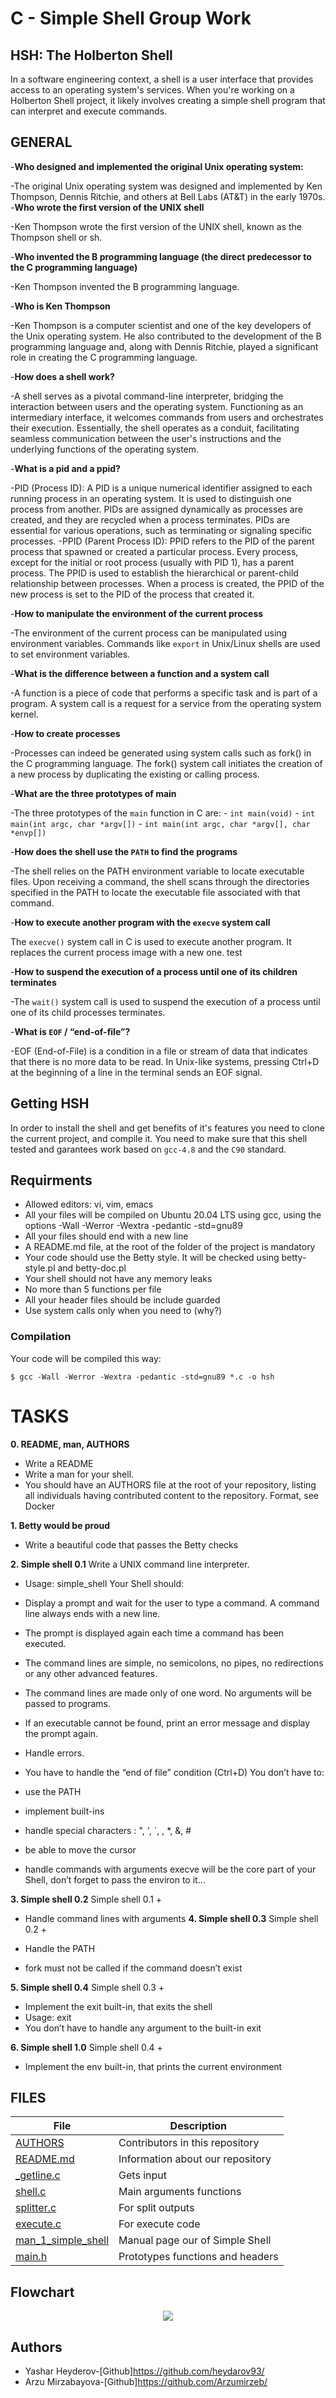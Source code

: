 # C - Simple Shell Group Work

## HSH: The Holberton Shell
In a software engineering context, a shell is a user interface that provides access to an operating system's services. When you're working on a Holberton Shell project, it likely involves creating a simple shell program that can interpret and execute commands.
## GENERAL
-**Who designed and implemented the original Unix operating system:**

-The original Unix operating system was designed and implemented by Ken Thompson, Dennis Ritchie, and others at Bell Labs (AT&T) in the early 1970s.
-**Who wrote the first version of the UNIX shell**

-Ken Thompson wrote the first version of the UNIX shell, known as the Thompson shell or sh.

-**Who invented the B programming language (the direct predecessor to the C programming language)**

-Ken Thompson invented the B programming language.

-**Who is Ken Thompson**

-Ken Thompson is a computer scientist and one of the key developers of the Unix operating system. He also contributed to the development of the B programming language and, along with Dennis Ritchie, played a significant role in creating the C programming language.

-**How does a shell work?**

-A shell serves as a pivotal command-line interpreter, bridging the interaction between users and the operating system. Functioning as an intermediary interface, it welcomes commands from users and orchestrates their execution. Essentially, the shell operates as a conduit, facilitating seamless communication between the user's instructions and the underlying functions of the operating system.

-**What is a pid and a ppid?**

-PID (Process ID):
A PID is a unique numerical identifier assigned to each running process in an operating system.
It is used to distinguish one process from another.
PIDs are assigned dynamically as processes are created, and they are recycled when a process terminates.
PIDs are essential for various operations, such as terminating or signaling specific processes.
-PPID (Parent Process ID):
PPID refers to the PID of the parent process that spawned or created a particular process.
Every process, except for the initial or root process (usually with PID 1), has a parent process.
The PPID is used to establish the hierarchical or parent-child relationship between processes.
When a process is created, the PPID of the new process is set to the PID of the process that created it.

-**How to manipulate the environment of the current process**

-The environment of the current process can be manipulated using environment variables. Commands like `export` in Unix/Linux shells are used to set environment variables.

-**What is the difference between a function and a system call**

-A function is a piece of code that performs a specific task and is part of a program. A system call is a request for a service from the operating system kernel.

-**How to create processes**

-Processes can indeed be generated using system calls such as fork() in the C programming language. The fork() system call initiates the creation of a new process by duplicating the existing or calling process.

-**What are the three prototypes of main**

-The three prototypes of the `main` function in C are:
    - `int main(void)`
    - `int main(int argc, char *argv[])`
    - `int main(int argc, char *argv[], char *envp[])`

-**How does the shell use the `PATH` to find the programs**

-The shell relies on the PATH environment variable to locate executable files. Upon receiving a command, the shell scans through the directories specified in the PATH to locate the executable file associated with that command.

-**How to execute another program with the `execve` system call**

The `execve()` system call in C is used to execute another program. It replaces the current process image with a new one.
test

-**How to suspend the execution of a process until one of its children terminates**

-The `wait()` system call is used to suspend the execution of a process until one of its child processes terminates.

-**What is `EOF` / “end-of-file”?**

-EOF (End-of-File) is a condition in a file or stream of data that indicates that there is no more data to be read. In Unix-like systems, pressing Ctrl+D at the beginning of a line in the terminal sends an EOF signal.

## Getting HSH
In order to install the shell and get benefits of it's features you need to clone the current project, and compile it.
You need to make sure that this shell tested and garantees work based on `gcc-4.8` and the `C90` standard.

## Requirments
*	Allowed editors: vi, vim, emacs
*	All your files will be compiled on Ubuntu 20.04 LTS using gcc, using the options -Wall -Werror -Wextra -pedantic -std=gnu89
*	All your files should end with a new line
*	A README.md file, at the root of the folder of the project is mandatory
*	Your code should use the Betty style. It will be checked using betty-style.pl and betty-doc.pl
*	Your shell should not have any memory leaks
*	No more than 5 functions per file
*	All your header files should be include guarded
*	Use system calls only when you need to (why?)

### Compilation

Your code will be compiled this way:

```
$ gcc -Wall -Werror -Wextra -pedantic -std=gnu89 *.c -o hsh

```
# TASKS
**0. README, man, AUTHORS**
*	Write a README
*	Write a man for your shell.
*	You should have an AUTHORS file at the root of your repository, listing all individuals having contributed content to the repository. Format, see Docker

**1. Betty would be proud**
*	Write a beautiful code that passes the Betty checks

**2. Simple shell 0.1**
Write a UNIX command line interpreter.

*	Usage: simple_shell
Your Shell should:

*	Display a prompt and wait for the user to type a command. A command line always ends with a new line.
*	The prompt is displayed again each time a command has been executed.
*	The command lines are simple, no semicolons, no pipes, no redirections or any other advanced features.
*	The command lines are made only of one word. No arguments will be passed to programs.
*	If an executable cannot be found, print an error message and display the prompt again.
*	Handle errors.
*	You have to handle the “end of file” condition (Ctrl+D)
You don’t have to:

*	use the PATH
*	implement built-ins
*	handle special characters : ", ', `, \, *, &, #
*	be able to move the cursor
*	handle commands with arguments
execve will be the core part of your Shell, don’t forget to pass the environ to it…

**3. Simple shell 0.2**
Simple shell 0.1 +

*	Handle command lines with arguments
**4. Simple shell 0.3**
Simple shell 0.2 +

*	Handle the PATH
*	fork must not be called if the command doesn’t exist

**5. Simple shell 0.4**
Simple shell 0.3 +

*	Implement the exit built-in, that exits the shell
*	Usage: exit
*	You don’t have to handle any argument to the built-in exit

**6. Simple shell 1.0**
Simple shell 0.4 +

*	Implement the env built-in, that prints the current environment

## FILES

|File|Description|
|---|---|
|[AUTHORS](https://github.com/Arzumirzeb/holbertonschool-simple_shell/blob/master/AUTHORS)|Contributors in this repository|
|[README.md](https://github.com/Arzumirzeb/holbertonschool-simple_shell/blob/master/README.md)|Information about our repository|
|[_getline.c](https://github.com/Arzumirzeb/holbertonschool-simple_shell/blob/master/_getline.c)|Gets input|
|[shell.c](https://github.com/Arzumirzeb/holbertonschool-simple_shell/blob/master/shell.c)|Main arguments functions|
|[splitter.c](https://github.com/Arzumirzeb/holbertonschool-simple_shell/blob/master/splitter.c)|For split outputs|
|[execute.c](https://github.com/Arzumirzeb/holbertonschool-simple_shell/blob/master/execute.c)|For execute code|
|[man_1_simple_shell](https://github.com/Arzumirzeb/holbertonschool-simple_shell/blob/master/man_1_simple_shell)|Manual page our of Simple Shell|
|[main.h](https://github.com/Arzumirzeb/holbertonschool-simple_shell/blob/master/main.h)|Prototypes functions and headers|

## Flowchart

<p align="middle"><img src="https://github.com/Arzumirzeb/holbertonschool-simple_shell/blob/master/simple_shell.png"></p>

## Authors
*	Yashar Heyderov-[Github]https://github.com/heydarov93/
*	Arzu Mirzabayova-[Github]https://github.com/Arzumirzeb/
